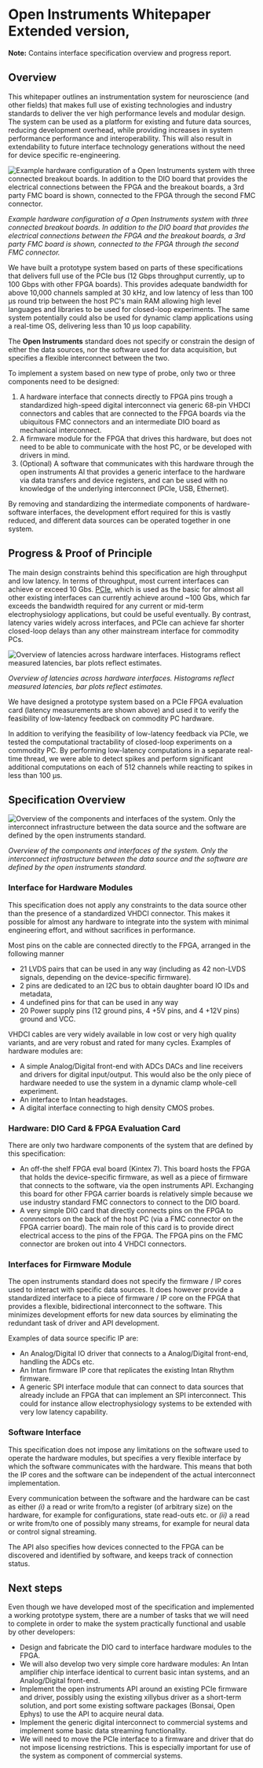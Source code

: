 # Open Instruments Whitepaper Extended version,

__Note:__ Contains interface specification overview and progress report.

## Overview

This whitepaper outlines an instrumentation system for neuroscience (and other
fields) that makes full use of existing technologies and industry standards to
deliver the ver high performance levels and modular design. The system can be
used as a platform for existing and future data sources, reducing development
overhead, while providing increases in system performance performance and
interoperability. This will also result in extendability to future interface
technology generations without the need for device specific re-engineering.

![Example hardware configuration of a Open Instruments system with three
connected breakout boards. In addition to the DIO board that provides the
electrical connections between the FPGA and the breakout boards, a 3rd party
FMC board is shown, connected to the FPGA through the second FMC
connector.](imgs/system_overview.png)

_Example hardware configuration of a Open Instruments system with three
connected breakout boards. In addition to the DIO board that provides the
electrical connections between the FPGA and the breakout boards, a 3rd party
FMC board is shown, connected to the FPGA through the second FMC connector._

We have built a prototype system based on parts of these specifications that
delivers full use of the PCIe bus (12 Gbps throughput currently, up to 100 Gbps
with other FPGA boards). This provides adequate bandwidth for above 10,000
channels sampled at 30 kHz, and low latency of less than 100 μs round trip
between the host PC's main RAM allowing high level languages and libraries to
be used for closed-loop experiments. The same system potentially could also be
used for dynamic clamp applications using a real-time OS, delivering less than
10 μs loop capability.

The __Open Instruments__ standard does not specify or constrain the design of
either the data sources, nor the software used for data acquisition, but
specifies a flexible interconnect between the two. 

To implement a system based on new type of probe, only two or three components
need to be designed: 

  1. A hardware interface that connects directly to FPGA pins trough a
     standardized high-speed digital interconnect via generic 68-pin VHDCI
     connectors and cables that are connected to the FPGA boards via the
     ubiquitous FMC connectors and an intermediate DIO board as mechanical
     interconnect.
  1. A firmware module for the FPGA that drives this hardware, but does not
     need to be able to communicate with the host PC, or be developed with
     drivers in mind.
  1. (Optional) A software that communicates with this hardware through the
     open instruments AI that provides a generic interface to the hardware via
     data transfers and device registers, and can be used with no knowledge of
     the underlying interconnect (PCIe, USB, Ethernet).

By removing and standardizing the intermediate components of hardware-software
interfaces, the development effort required for this is vastly reduced, and
different data sources can be operated together in one system.

## Progress & Proof of Principle

The main design constraints behind this specification are high throughput and
low latency. In terms of throughput, most current interfaces can achieve or
exceed 10 Gbs. [PCIe](https://en.wikipedia.org/wiki/PCI_Express), which is used
as the basic for almost all other existing interfaces can currently achieve
around ~100 Gbs, which far exceeds the bandwidth required for any current or
mid-term electrophysiology applications, but could be useful eventually. By
contrast, latency varies widely across interfaces, and PCIe can achieve far
shorter closed-loop delays than any other mainstream interface for commodity
PCs.

![Overview of latencies across hardware interfaces. Histograms reflect measured
latencies, bar plots reflect estimates.](imgs/latencies_log_scale.png)

_Overview of latencies across hardware interfaces. Histograms reflect measured
latencies, bar plots reflect estimates._

We have designed a prototype system based on a PCIe FPGA evaluation card
(latency measurements are shown above) and used it to verify the feasibility of
low-latency feedback on commodity PC hardware. 

In addition to verifying the feasibility of low-latency feedback via PCIe, we
tested the computational tractability of closed-loop experiments on a commodity
PC. By performing low-latency computations in a separate real-time thread, we
were able to detect spikes and perform significant additional computations on
each of 512 channels while reacting to spikes in less than 100 μs.

## Specification Overview

![Overview of the components and interfaces of the system. Only the
interconnect infrastructure between the data source and the software are
defined by the open instruments
standard.](imgs/hardware_architecture_sketch.png)

_Overview of the components and interfaces of the system. Only the interconnect
infrastructure between the data source and the software are defined by the open
instruments standard._

### Interface for Hardware Modules

This specification does not apply any constraints to the data source other than
the presence of a standardized VHDCI connector. This makes it possible for
almost any hardware to integrate into the system with minimal engineering
effort, and without sacrifices in performance.

Most pins on the cable are connected directly to the FPGA, arranged in the
following manner

  - 21 LVDS pairs that can be used in any way (including as 42 non-LVDS
    signals, depending on the device-specific firmware). 
  - 2 pins are dedicated to an I2C bus to obtain daughter board IO IDs and
    metadata,
  - 4 undefined pins for that can be used in any way
  - 20 Power supply pins (12 ground pins, 4 +5V pins, and 4 +12V pins) ground
    and VCC. 

VHDCI cables are very widely available in low cost or very high quality
variants, and are very robust and rated for many cycles. Examples of hardware
modules are:

  - A simple Analog/Digital front-end with ADCs DACs and line receivers and
    drivers for digital input/output. This would also be the only piece of
    hardware needed to use the system in a dynamic clamp whole-cell experiment.
  - An interface to Intan headstages.
  - A digital interface connecting to high density CMOS probes.

### Hardware: DIO Card & FPGA Evaluation Card

There are only two hardware components of the system that are defined by this
specification:

  - An off-the shelf FPGA eval board (Kintex 7). This board hosts the FPGA that
    holds the device-specific firmware, as well as a piece of firmware that
    connects to the software, via the open instruments API. Exchanging this
    board for other FPGA carrier boards is relatively simple because we use
    industry standard FMC connectors to connect to the DIO board.
  - A very simple DIO card that directly connects pins on the FPGA to
    connnectors on the back of the host PC (via a FMC connector on the FPGA
    carrier board). The main role of this card is to provide direct electrical
    access to the pins of the FPGA. The FPGA pins on the FMC connector are
    broken out into 4 VHDCI connectors.

### Interfaces for Firmware Module

The open instruments standard does not specify the firmware / IP cores used to
interact with specific data sources. It does however provide a standardized
interface to a piece of firmware / IP core on the FPGA that provides a
flexible, bidirectional interconnect to the software. This minimizes
development efforts for new data sources by eliminating the redundant task of
driver and API development.

Examples of data source specific IP are:

  - An Analog/Digital IO driver that connects to a Analog/Digital front-end,
    handling the ADCs etc.
  - An Intan firmware IP core that replicates the existing Intan Rhythm
    firmware. 
  - A generic SPI interface module that can connect to data sources that
    already include an FPGA that can implement an SPI interconnect. This could
    for instance allow electrophysiology systems to be extended with very low
    latency capability.

### Software Interface

This specification does not impose any limitations on the software used to
operate the hardware modules, but specifies a very flexible interface by which
the software communicates with the hardware. This means that both the IP cores
and the software can be independent of the actual interconnect implementation.

Every communication between the software and the hardware can be cast as either
_(i)_ a read or write from/to a register (of arbitrary size) on the hardware,
for example for configurations, state read-outs etc. or _(ii)_ a read or write
from/to one of possibly many streams, for example for neural data or control
signal streaming.

The API also specifies how devices connected to the FPGA can be discovered and
identified by software, and keeps track of connection status.

## Next steps

Even though we have developed most of the specification and implemented a
working prototype system, there are a number of tasks that we will need to
complete in order to make the system practically functional and usable by other
developers:

  - Design and fabricate the DIO card to interface hardware modules to the
    FPGA.
  - We will also develop two very simple core hardware modules: An Intan
    amplifier chip interface identical to current basic intan systems, and an
    Analog/Digital front-end.
  - Implement the open instruments API around an existing PCIe firmware and
    driver, possibly using the existing xillybus driver as a short-term
    solution, and port some existing software packages (Bonsai, Open Ephys) to
    use the API to acquire neural data.
  - Implement the generic digital interconnect to commercial systems and
    implement some basic data streaming functionality.
  - We will need to move the PCIe interface to a firmware and driver that do not impose licensing restrictions. This is especially important for use of the system as component of commercial systems.
